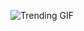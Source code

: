 ![Trending GIF](https://media0.giphy.com/media/v1.Y2lkPThiYjIxNzcyemszazd5czh2M3docGF0dWtlZDlkNXpmOXgyemFqOXo3bXR4YzU2NiZlcD12MV9naWZzX3NlYXJjaCZjdD1n/wQAbcl6iDnawokpLj9/giphy.gif)
